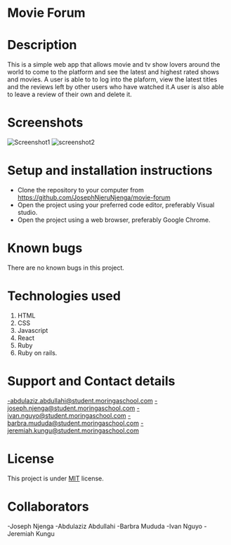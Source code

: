 # Movie Forum

# Description
This is a simple web app that allows movie and tv show lovers around the world to come to the platform and see the latest and highest rated shows and movies. A user is able to to log into the plaform, view the latest titles and the reviews left by other users who have watched it.A user is also able to leave a review of their own and delete it.
# Screenshots

![Screenshot1]()
![screenshot2]()

# Setup and installation instructions
- Clone the repository to your computer from https://github.com/JosephNjeruNjenga/movie-forum
- Open the project using your preferred code editor, preferably Visual studio.
- Open the project using a web browser, preferably Google Chrome.

# Known bugs
There are no known bugs in this project.

# Technologies used
1. HTML
2. CSS
3. Javascript
4. React
5. Ruby
6. Ruby on rails.

# Support and Contact details
-abdulaziz.abdullahi@student.moringaschool.com
-joseph.njenga@student.moringaschool.com
-ivan.nguyo@student.moringaschool.com
-barbra.mududa@student.moringaschool.com
-jeremiah.kungu@student.moringaschool.com

# License
This project is under [MIT](https://github.com/JosephNjeruNjenga/movie-forum/blob/main/licence) license.

# Collaborators
-Joseph Njenga
-Abdulaziz Abdullahi
-Barbra Mududa
-Ivan Nguyo
-Jeremiah Kungu
